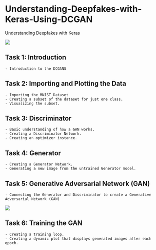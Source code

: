 # Understanding-Deepfakes-with-Keras-Using-DCGAN
Understanding Deepfakes with Keras

<img src = 'https://zhangruochi.com/Understanding-Deepfakes-with-Keras/2020/07/30/DCGAN.png'>

## Task 1: Introduction

    - Introduction to the DCGANS

## Task 2: Importing and Plotting the Data

    - Importing the MNIST Dataset
    - Creating a subset of the dataset for just one class.
    - Visualizing the subset.

## Task 3: Discriminator

    - Basic understanding of how a GAN works.
    - Creating a Discriminator Network.
    - Creating an optimizer instance.

## Task 4: Generator

    - Creating a Generator Network.
    - Generating a new image from the untrained Generator model.

## Task 5: Generative Adversarial Network (GAN)

    - Connecting the Generator and Discriminator to create a Generative Adversarial Network (GAN)
    
 <img src='https://courses.csail.mit.edu/18.337/2017/projects/morales_manuel/img/dcgan.png'>

## Task 6: Training the GAN

    - Creating a training loop.
    - Creating a dynamic plot that displays generated images after each epoch.

